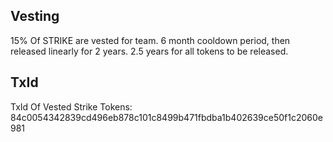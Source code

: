 <!-- markdown-toc start - Don't edit this section. Run M-x markdown-toc-refresh-toc -->
## Vesting
15% Of STRIKE are vested for team. 6 month cooldown period, then released linearly for 2 years. 2.5 years for all tokens to be released. 

## TxId
TxId Of Vested Strike Tokens: 84c0054342839cd496eb878c101c8499b471fbdba1b402639ce50f1c2060e981

